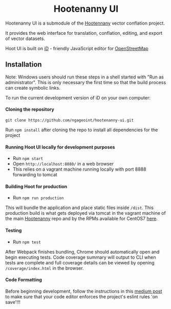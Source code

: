 <div align="center">
    <h1>Hootenanny UI</h1>
</div>

Hootenanny UI is a submodule of the [Hootennany](https://github.com/ngageoint/hootenanny) vector conflation project.

It provides the web interface for translation, conflation, editing, and export of vector datasets.

Hoot UI is built on [iD](https://github.com/openstreetmap/iD) - friendly JavaScript editor for [OpenStreetMap](http://www.openstreetmap.org/)




## Installation

Note: Windows users should run these steps in a shell started with "Run as administrator".
This is only necessary the first time so that the build process can create symbolic links.

To run the current development version of iD on your own computer:

#### Cloning the repository

```
git clone https://github.com/ngageoint/hootenanny-ui.git
```

Run `npm install` after cloning the repo to install all dependencies for the project

#### Running Hoot UI locally for development purposes

- Run `npm start`
- Open `http://localhost:8080/` in a web browser
- This relies on a vagrant machine running locally with port 8888 forwarding to tomcat

#### Building Hoot for production

-  Run `npm run production`

This will bundle the application and place static files inside `/dist`. This production build is what gets deployed via tomcat in the vagrant machine of the main [Hootenanny](https://github.com/ngageoint/hootenanny/) repo and by the RPMs available for CentOS7 [here](https://github.com/ngageoint/hootenanny-rpms/blob/master/docs/install.md).

#### Testing

- Run `npm test`

After Webpack finishes bundling, Chrome should automatically open and begin executing tests. Code coverage summary will output to CLI when tests are complete and full coverage details can be viewed by opening `/coverage/index.html` in the browser.

#### Code Formatting

Before beginning development, follow the instructions in this [medium post](https://medium.com/@netczuk/even-faster-code-formatting-using-eslint-22b80d061461) to make sure that your code editor enforces the project's eslint rules 'on save'!!!
